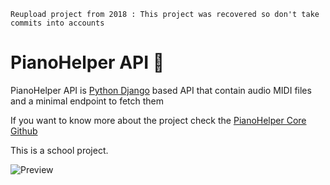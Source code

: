 ``Reupload project from 2018 : This project was recovered so don't take commits into accounts``

# PianoHelper API 🎹

PianoHelper API is [Python Django](https://www.djangoproject.com/) based API that contain audio MIDI files and a minimal endpoint to fetch them


If you want to know more about the project check the [PianoHelper Core Github](https://github.com/Amealky/PianoHelperCore/tree/main)


This is a school project.

![Preview](https://i.ibb.co/tCDzY6W/Capture-d-e-cran-2024-01-23-a-22-55-57.png)
